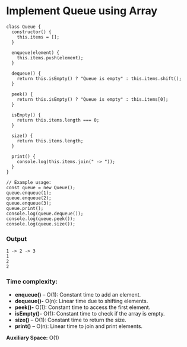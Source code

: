 # Implement Queue using Array
```
class Queue {
  constructor() {
    this.items = [];
  }

  enqueue(element) {
    this.items.push(element); 
  }

  dequeue() {
    return this.isEmpty() ? "Queue is empty" : this.items.shift();
  }

  peek() {
    return this.isEmpty() ? "Queue is empty" : this.items[0];
  }

  isEmpty() {
    return this.items.length === 0;
  }

  size() {
    return this.items.length;
  }

  print() {
    console.log(this.items.join(" -> "));
  }
}

// Example usage:
const queue = new Queue();
queue.enqueue(1);
queue.enqueue(2);
queue.enqueue(3);
queue.print();
console.log(queue.dequeue());
console.log(queue.peek()); 
console.log(queue.size());
```

### Output
```
1 -> 2 -> 3
1
2
2
```

### Time complexity:

- ****enqueue()**** – O(1): Constant time to add an element.
- ****dequeue()-**** O(n): Linear time due to shifting elements.
- ****peek()-**** O(1): Constant time to access the first element.
- ****isEmpty()-**** O(1): Constant time to check if the array is empty.
- ****size()**** – O(1): Constant time to return the size.
- ****print()**** – O(n): Linear time to join and print elements.

****Auxiliary Space:**** O(1)
